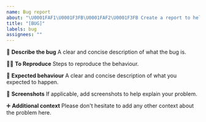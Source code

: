 ```yaml
---
name: Bug report
about: "\U0001FAF1\U0001F3FB‍\U0001FAF2\U0001F3FB Create a report to help us improve"
title: "[BUG]"
labels: bug
assignees: ""
---
```


🦗 **Describe the bug**
A clear and concise description of what the bug is.

🤷🏻 **To Reproduce**
Steps to reproduce the behaviour.

🤔 **Expected behaviour**
A clear and concise description of what you expected to happen.

📸 **Screenshots**
If applicable, add screenshots to help explain your problem.

➕ **Additional context**
Please don't hesitate to add any other context about the problem here.
